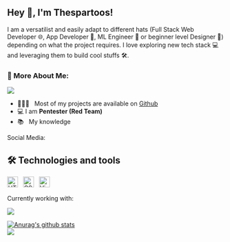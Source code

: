 ## Hey 👋, I'm Thespartoos!

I am a versatilist and easily adapt to different hats (Full Stack Web Developer 🌐, App Developer 📱, ML Engineer 🤖 or beginner level Designer 🎨) depending on what the project requires. I love exploring new tech stack 💻 and leveraging them to build cool stuffs 🛠️. 

### 🧐 More About Me:

<img align='center' src="https://media0.giphy.com/media/SWoSkN6DxTszqIKEqv/giphy.gif?cid=790b7611373bd89b90cbb3467e3c8d909b4aa32f38eae149&rid=giphy.gif&ct=g">

- 👨🏻‍💻 &nbsp; Most of my projects are available on [Github](https://github.com/thespartoos?tab=repositories)
-   :computer: I am **Pentester (Red Team)**
- 📚 &nbsp; My knowledge

Social Media:

## 🛠  Technologies and tools

<img src="https://img.shields.io/badge/HTML5-282C34?logo=html5&logoColor=E34F26" alt="HTML5 logo" title="HTML5" height="25" />
&nbsp;
<img src="https://img.shields.io/badge/CSS3-282C34?logo=css3&logoColor=1572B6" alt="CSS3 logo" title="CSS3" height="25" />
&nbsp;
<img src="https://img.shields.io/badge/VS%20Code-282C34?logo=visual-studio-code&logoColor=007ACC" alt="Visual Studio Code logo" title="Visual Studio Code" height="25" />
&nbsp;

Currently working with:

<img src="icons/python.png" />


<a href="https://github.com/anuraghazra/github-readme-stats"><img align="center" src="https://github-readme-stats.vercel.app/api?username=thespartoos&show_icons=true&include_all_commits=true&theme=aura&hide_border=true" alt="Anurag's github stats" /></a><br>
<a href="https://github.com/anuraghazra/github-readme-stats"><img align="center" src="https://github-readme-stats.vercel.app/api/top-langs/?username=thespartoos&layout=compact&theme=aura&hide_border=true" /></a>
